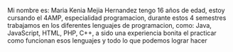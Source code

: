 Mi nombre es: Maria Kenia Mejia Hernandez tengo 16 años de edad, estoy cursando el 4AMP, especialidad programacion, durante estos 4 semestres trabajamos en los diferentes lenguajes de programacion, como: Java, JavaScript, HTML, PHP, C++, a sido una experiencia bonita el practicar como funcionan esos lenguajes y todo lo que podemos lograr hacer 
